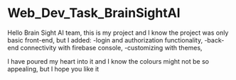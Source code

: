 # Web_Dev_Task_BrainSightAI

Hello Brain Sight AI team, this is my project and I know the project was only basic front-end, but I added: 
-login and authorization functionality,
-back-end connectivity with firebase console,
-customizing with themes,

I have poured my heart into it and I know the colours might not be so appealing, but I hope you like it
